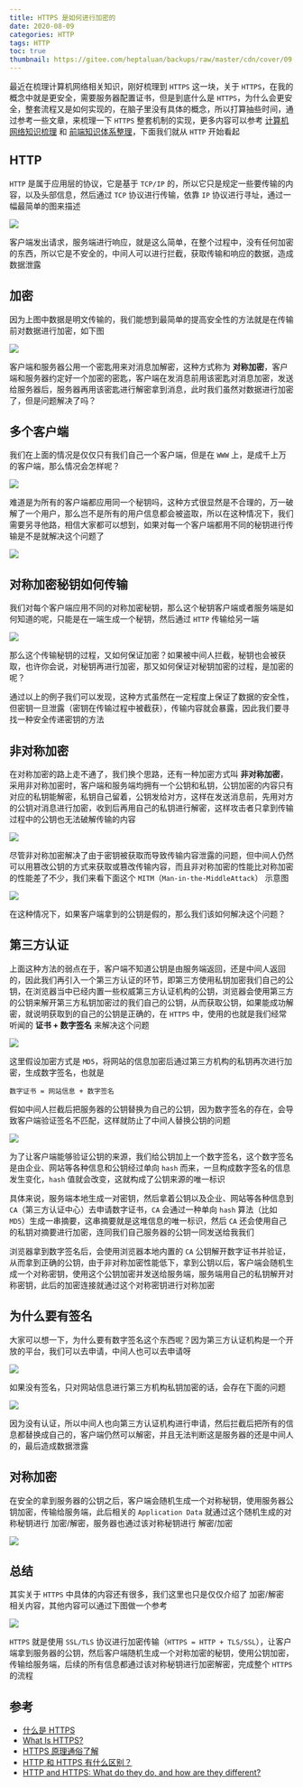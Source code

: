 ```yaml
---
title: HTTPS 是如何进行加密的
date: 2020-08-09
categories: HTTP
tags: HTTP
toc: true
thumbnail: https://gitee.com/heptaluan/backups/raw/master/cdn/cover/09.jpg
---
```


最近在梳理计算机网络相关知识，刚好梳理到 `HTTPS` 这一块，关于 `HTTPS`，在我的概念中就是更安全，需要服务器配置证书，但是到底什么是 `HTTPS`，为什么会更安全，整套流程又是如何实现的，在脑子里没有具体的概念，所以打算抽些时间，通过参考一些文章，来梳理一下 `HTTPS` 整套机制的实现，更多内容可以参考 [计算机网络知识梳理](http://localhost:4000/2020/08/08/HTTP/00/) 和 [前端知识体系整理](http://localhost:4000/target/)，下面我们就从 `HTTP` 开始看起

<!--more-->


## HTTP

`HTTP` 是属于应用层的协议，它是基于 `TCP/IP` 的，所以它只是规定一些要传输的内容，以及头部信息，然后通过 `TCP` 协议进行传输，依靠 `IP` 协议进行寻址，通过一幅最简单的图来描述

![](https://gitee.com/heptaluan/backups/raw/master/cdn/http/09-01.png)

客户端发出请求，服务端进行响应，就是这么简单，在整个过程中，没有任何加密的东西，所以它是不安全的，中间人可以进行拦截，获取传输和响应的数据，造成数据泄露


## 加密

因为上图中数据是明文传输的，我们能想到最简单的提高安全性的方法就是在传输前对数据进行加密，如下图

![](https://gitee.com/heptaluan/backups/raw/master/cdn/http/09-02.png)

客户端和服务器公用一个密匙用来对消息加解密，这种方式称为 **对称加密**，客户端和服务器约定好一个加密的密匙，客户端在发消息前用该密匙对消息加密，发送给服务器后，服务器再用该密匙进行解密拿到消息，此时我们虽然对数据进行加密了，但是问题解决了吗？



## 多个客户端

我们在上面的情况是仅仅只有我们自己一个客户端，但是在 `WWW` 上，是成千上万的客户端，那么情况会怎样呢？

![](https://gitee.com/heptaluan/backups/raw/master/cdn/http/09-03.png)

难道是为所有的客户端都应用同一个秘钥吗，这种方式很显然是不合理的，万一破解了一个用户，那么岂不是所有的用户信息都会被盗取，所以在这种情况下，我们需要另寻他路，相信大家都可以想到，如果对每一个客户端都用不同的秘钥进行传输是不是就解决这个问题了

![](https://gitee.com/heptaluan/backups/raw/master/cdn/http/09-04.png)




## 对称加密秘钥如何传输

我们对每个客户端应用不同的对称加密秘钥，那么这个秘钥客户端或者服务端是如何知道的呢，只能是在一端生成一个秘钥，然后通过 `HTTP` 传输给另一端

![](https://gitee.com/heptaluan/backups/raw/master/cdn/http/09-05.png)

那么这个传输秘钥的过程，又如何保证加密？如果被中间人拦截，秘钥也会被获取，也许你会说，对秘钥再进行加密，那又如何保证对秘钥加密的过程，是加密的呢？

通过以上的例子我们可以发现，这种方式虽然在一定程度上保证了数据的安全性，但密钥一旦泄露（密钥在传输过程中被截获），传输内容就会暴露，因此我们要寻找一种安全传递密钥的方法




## 非对称加密

在对称加密的路上走不通了，我们换个思路，还有一种加密方式叫 **非对称加密**，采用非对称加密时，客户端和服务端均拥有一个公钥和私钥，公钥加密的内容只有对应的私钥能解密，私钥自己留着，公钥发给对方，这样在发送消息前，先用对方的公钥对消息进行加密，收到后再用自己的私钥进行解密，这样攻击者只拿到传输过程中的公钥也无法破解传输的内容

![](https://gitee.com/heptaluan/backups/raw/master/cdn/http/09-06.png)

尽管非对称加密解决了由于密钥被获取而导致传输内容泄露的问题，但中间人仍然可以用篡改公钥的方式来获取或篡改传输内容，而且非对称加密的性能比对称加密的性能差了不少，我们来看下面这个 `MITM`（`Man-in-the-MiddleAttack`） 示意图

![](https://gitee.com/heptaluan/backups/raw/master/cdn/http/09-07.png)

在这种情况下，如果客户端拿到的公钥是假的，那么我们该如何解决这个问题？




## 第三方认证

上面这种方法的弱点在于，客户端不知道公钥是由服务端返回，还是中间人返回的，因此我们再引入一个第三方认证的环节，即第三方使用私钥加密我们自己的公钥，在浏览器当中已经内置一些权威第三方认证机构的公钥，浏览器会使用第三方的公钥来解开第三方私钥加密过的我们自己的公钥，从而获取公钥，如果能成功解密，就说明获取到的自己的公钥是正确的，在 `HTTPS` 中，使用的也就是我们经常听闻的 **证书 + 数字签名** 来解决这个问题

![](https://gitee.com/heptaluan/backups/raw/master/cdn/http/09-08.png)

这里假设加密方式是 `MD5`，将网站的信息加密后通过第三方机构的私钥再次进行加密，生成数字签名，也就是

```console
数字证书 = 网站信息 + 数字签名
```

假如中间人拦截后把服务器的公钥替换为自己的公钥，因为数字签名的存在，会导致客户端验证签名不匹配，这样就防止了中间人替换公钥的问题

![](https://gitee.com/heptaluan/backups/raw/master/cdn/http/09-09.png)

为了让客户端能够验证公钥的来源，我们给公钥加上一个数字签名，这个数字签名是由企业、网站等各种信息和公钥经过单向 `hash` 而来，一旦构成数字签名的信息发生变化，`hash` 值就会改变，这就构成了公钥来源的唯一标识

具体来说，服务端本地生成一对密钥，然后拿着公钥以及企业、网站等各种信息到 `CA`（第三方认证中心）去申请数字证书，`CA` 会通过一种单向 `hash` 算法（比如 `MD5`）生成一串摘要，这串摘要就是这堆信息的唯一标识，然后 `CA` 还会使用自己的私钥对摘要进行加密，连同我们自己服务器的公钥一同发送给我我们

浏览器拿到数字签名后，会使用浏览器本地内置的 `CA` 公钥解开数字证书并验证，从而拿到正确的公钥，由于非对称加密性能低下，拿到公钥以后，客户端会随机生成一个对称密钥，使用这个公钥加密并发送给服务端，服务端用自己的私钥解开对称密钥，此后的加密连接就通过这个对称密钥进行对称加密


## 为什么要有签名

大家可以想一下，为什么要有数字签名这个东西呢？因为第三方认证机构是一个开放的平台，我们可以去申请，中间人也可以去申请呀

![](https://gitee.com/heptaluan/backups/raw/master/cdn/http/09-10.png)

如果没有签名，只对网站信息进行第三方机构私钥加密的话，会存在下面的问题

![](https://gitee.com/heptaluan/backups/raw/master/cdn/http/09-11.png)

因为没有认证，所以中间人也向第三方认证机构进行申请，然后拦截后把所有的信息都替换成自己的，客户端仍然可以解密，并且无法判断这是服务器的还是中间人的，最后造成数据泄露



## 对称加密

在安全的拿到服务器的公钥之后，客户端会随机生成一个对称秘钥，使用服务器公钥加密，传输给服务端，此后相关的 `Application Data` 就通过这个随机生成的对称秘钥进行 加密/解密，服务器也通过该对称秘钥进行 解密/加密

![](https://gitee.com/heptaluan/backups/raw/master/cdn/http/09-12.png)



## 总结

其实关于 `HTTPS` 中具体的内容还有很多，我们这里也只是仅仅介绍了 加密/解密 相关内容，其他内容可以通过下图做一个参考

![](https://gitee.com/heptaluan/backups/raw/master/cdn/http/09-13.png)

`HTTPS` 就是使用 `SSL/TLS` 协议进行加密传输（`HTTPS = HTTP + TLS/SSL`），让客户端拿到服务器的公钥，然后客户端随机生成一个对称加密的秘钥，使用公钥加密，传输给服务端，后续的所有信息都通过该对称秘钥进行加密解密，完成整个 `HTTPS` 的流程



## 参考

* [什么是 HTTPS](https://tasaid.com/blog/20161003001126.html)
* [What Is HTTPS?](https://www.wired.com/2016/04/hacker-lexicon-what-is-https-encryption/)
* [HTTPS 原理通俗了解](https://www.cnblogs.com/zhangshitong/p/6478721.html)
* [HTTP 和 HTTPS 有什么区别？](https://www.west.cn/faq/list.asp?unid=1346)
* [HTTP and HTTPS: What do they do, and how are they different?](https://www.instantssl.com/https-tutorials-ssl-certificates)
